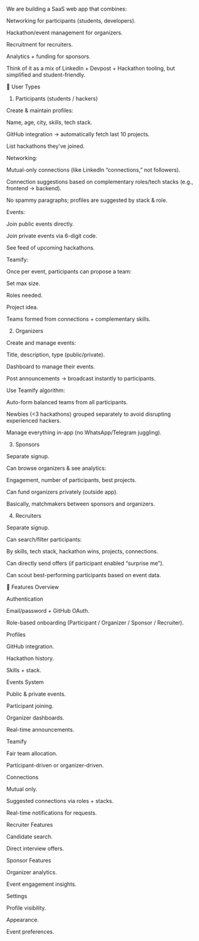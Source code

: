 We are building a SaaS web app that combines:

Networking for participants (students, developers).

Hackathon/event management for organizers.

Recruitment for recruiters.

Analytics + funding for sponsors.

Think of it as a mix of LinkedIn + Devpost + Hackathon tooling, but simplified and student-friendly.

👥 User Types
1. Participants (students / hackers)

Create & maintain profiles:

Name, age, city, skills, tech stack.

GitHub integration → automatically fetch last 10 projects.

List hackathons they’ve joined.

Networking:

Mutual-only connections (like LinkedIn “connections,” not followers).

Connection suggestions based on complementary roles/tech stacks (e.g., frontend → backend).

No spammy paragraphs; profiles are suggested by stack & role.

Events:

Join public events directly.

Join private events via 6-digit code.

See feed of upcoming hackathons.

Teamify:

Once per event, participants can propose a team:

Set max size.

Roles needed.

Project idea.

Teams formed from connections + complementary skills.

2. Organizers

Create and manage events:

Title, description, type (public/private).

Dashboard to manage their events.

Post announcements → broadcast instantly to participants.

Use Teamify algorithm:

Auto-form balanced teams from all participants.

Newbies (<3 hackathons) grouped separately to avoid disrupting experienced hackers.

Manage everything in-app (no WhatsApp/Telegram juggling).

3. Sponsors

Separate signup.

Can browse organizers & see analytics:

Engagement, number of participants, best projects.

Can fund organizers privately (outside app).

Basically, matchmakers between sponsors and organizers.

4. Recruiters

Separate signup.

Can search/filter participants:

By skills, tech stack, hackathon wins, projects, connections.

Can directly send offers (if participant enabled “surprise me”).

Can scout best-performing participants based on event data.

📱 Features Overview

Authentication

Email/password + GitHub OAuth.

Role-based onboarding (Participant / Organizer / Sponsor / Recruiter).

Profiles

GitHub integration.

Hackathon history.

Skills + stack.

Events System

Public & private events.

Participant joining.

Organizer dashboards.

Real-time announcements.

Teamify

Fair team allocation.

Participant-driven or organizer-driven.

Connections

Mutual only.

Suggested connections via roles + stacks.

Real-time notifications for requests.

Recruiter Features

Candidate search.

Direct interview offers.

Sponsor Features

Organizer analytics.

Event engagement insights.

Settings

Profile visibility.

Appearance.

Event preferences.
